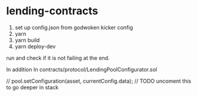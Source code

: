 # lending-contracts
1. set up config.json from godwoken kicker config
2. yarn
3. yarn build
4. yarn deploy-dev


run and check if it is not failing at the end.

In addition
In contracts/protocol/LendingPoolConfigurator.sol
 
// pool.setConfiguration(asset, currentConfig.data); // TODO uncoment this to go deeper in stack